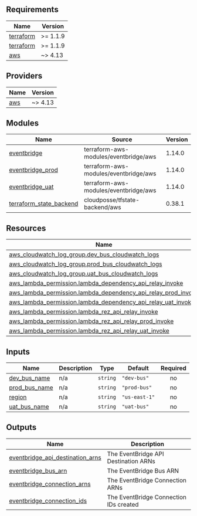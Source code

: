 <!-- BEGIN_TF_DOCS -->
## Requirements

| Name | Version |
|------|---------|
| <a name="requirement_terraform"></a> [terraform](#requirement\_terraform) | >= 1.1.9 |
| <a name="requirement_terraform"></a> [terraform](#requirement\_terraform) | >= 1.1.9 |
| <a name="requirement_aws"></a> [aws](#requirement\_aws) | ~> 4.13 |

## Providers

| Name | Version |
|------|---------|
| <a name="provider_aws"></a> [aws](#provider\_aws) | ~> 4.13 |

## Modules

| Name | Source | Version |
|------|--------|---------|
| <a name="module_eventbridge"></a> [eventbridge](#module\_eventbridge) | terraform-aws-modules/eventbridge/aws | 1.14.0 |
| <a name="module_eventbridge_prod"></a> [eventbridge\_prod](#module\_eventbridge\_prod) | terraform-aws-modules/eventbridge/aws | 1.14.0 |
| <a name="module_eventbridge_uat"></a> [eventbridge\_uat](#module\_eventbridge\_uat) | terraform-aws-modules/eventbridge/aws | 1.14.0 |
| <a name="module_terraform_state_backend"></a> [terraform\_state\_backend](#module\_terraform\_state\_backend) | cloudposse/tfstate-backend/aws | 0.38.1 |

## Resources

| Name | Type |
|------|------|
| [aws_cloudwatch_log_group.dev_bus_cloudwatch_logs](https://registry.terraform.io/providers/hashicorp/aws/latest/docs/resources/cloudwatch_log_group) | resource |
| [aws_cloudwatch_log_group.prod_bus_cloudwatch_logs](https://registry.terraform.io/providers/hashicorp/aws/latest/docs/resources/cloudwatch_log_group) | resource |
| [aws_cloudwatch_log_group.uat_bus_cloudwatch_logs](https://registry.terraform.io/providers/hashicorp/aws/latest/docs/resources/cloudwatch_log_group) | resource |
| [aws_lambda_permission.lambda_dependency_api_relay_invoke](https://registry.terraform.io/providers/hashicorp/aws/latest/docs/resources/lambda_permission) | resource |
| [aws_lambda_permission.lambda_dependency_api_relay_prod_invoke](https://registry.terraform.io/providers/hashicorp/aws/latest/docs/resources/lambda_permission) | resource |
| [aws_lambda_permission.lambda_dependency_api_relay_uat_invoke](https://registry.terraform.io/providers/hashicorp/aws/latest/docs/resources/lambda_permission) | resource |
| [aws_lambda_permission.lambda_rez_api_relay_invoke](https://registry.terraform.io/providers/hashicorp/aws/latest/docs/resources/lambda_permission) | resource |
| [aws_lambda_permission.lambda_rez_api_relay_prod_invoke](https://registry.terraform.io/providers/hashicorp/aws/latest/docs/resources/lambda_permission) | resource |
| [aws_lambda_permission.lambda_rez_api_relay_uat_invoke](https://registry.terraform.io/providers/hashicorp/aws/latest/docs/resources/lambda_permission) | resource |

## Inputs

| Name | Description | Type | Default | Required |
|------|-------------|------|---------|:--------:|
| <a name="input_dev_bus_name"></a> [dev\_bus\_name](#input\_dev\_bus\_name) | n/a | `string` | `"dev-bus"` | no |
| <a name="input_prod_bus_name"></a> [prod\_bus\_name](#input\_prod\_bus\_name) | n/a | `string` | `"prod-bus"` | no |
| <a name="input_region"></a> [region](#input\_region) | n/a | `string` | `"us-east-1"` | no |
| <a name="input_uat_bus_name"></a> [uat\_bus\_name](#input\_uat\_bus\_name) | n/a | `string` | `"uat-bus"` | no |

## Outputs

| Name | Description |
|------|-------------|
| <a name="output_eventbridge_api_destination_arns"></a> [eventbridge\_api\_destination\_arns](#output\_eventbridge\_api\_destination\_arns) | The EventBridge API Destination ARNs |
| <a name="output_eventbridge_bus_arn"></a> [eventbridge\_bus\_arn](#output\_eventbridge\_bus\_arn) | The EventBridge Bus ARN |
| <a name="output_eventbridge_connection_arns"></a> [eventbridge\_connection\_arns](#output\_eventbridge\_connection\_arns) | The EventBridge Connection ARNs |
| <a name="output_eventbridge_connection_ids"></a> [eventbridge\_connection\_ids](#output\_eventbridge\_connection\_ids) | The EventBridge Connection IDs created |
<!-- END_TF_DOCS -->
